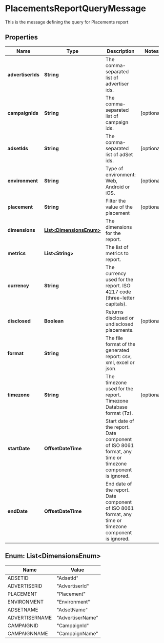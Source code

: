 

# PlacementsReportQueryMessage

This is the message defining the query for Placements report

## Properties

| Name | Type | Description | Notes |
|------------ | ------------- | ------------- | -------------|
|**advertiserIds** | **String** | The comma-separated list of advertiser ids. |  |
|**campaignIds** | **String** | The comma-separated list of campaign ids. |  [optional] |
|**adsetIds** | **String** | The comma-separated list of adSet ids. |  [optional] |
|**environment** | **String** | Type of environment: Web, Android or iOS. |  [optional] |
|**placement** | **String** | Filter the value of the placement |  [optional] |
|**dimensions** | [**List&lt;DimensionsEnum&gt;**](#List&lt;DimensionsEnum&gt;) | The dimensions for the report. |  |
|**metrics** | **List&lt;String&gt;** | The list of metrics to report. |  |
|**currency** | **String** | The currency used for the report. ISO 4217 code (three-letter capitals). |  |
|**disclosed** | **Boolean** | Returns disclosed or undisclosed placements. |  [optional] |
|**format** | **String** | The file format of the generated report: csv, xml, excel or json. |  |
|**timezone** | **String** | The timezone used for the report. Timezone Database format (Tz). |  [optional] |
|**startDate** | **OffsetDateTime** | Start date of the report. Date component of ISO 8061 format, any time or timezone component is ignored. |  |
|**endDate** | **OffsetDateTime** | End date of the report. Date component of ISO 8061 format, any time or timezone component is ignored. |  |



## Enum: List&lt;DimensionsEnum&gt;

| Name | Value |
|---- | -----|
| ADSETID | &quot;AdsetId&quot; |
| ADVERTISERID | &quot;AdvertiserId&quot; |
| PLACEMENT | &quot;Placement&quot; |
| ENVIRONMENT | &quot;Environment&quot; |
| ADSETNAME | &quot;AdsetName&quot; |
| ADVERTISERNAME | &quot;AdvertiserName&quot; |
| CAMPAIGNID | &quot;CampaignId&quot; |
| CAMPAIGNNAME | &quot;CampaignName&quot; |



